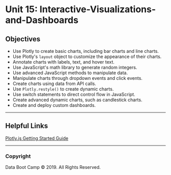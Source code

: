 # Unit 15: Interactive-Visualizations-and-Dashboards 

## Objectives

* Use Plotly to create basic charts, including bar charts and line charts.
* Use Plotly's `layout` object to customize the appearance of their charts.
* Annotate charts with labels, text, and hover text.
* Use JavaScript's math library to generate random integers.
* Use advanced JavaScript methods to manipulate data.
* Manipulate charts through dropdown events and click events.
* Create charts using data from API calls.
* Use `Plotly.restyle()` to create dynamic charts.
* Use switch statements to direct control flow in JavaScript.
* Create advanced dynamic charts, such as candlestick charts.
* Create and deploy custom dashboards.

- - -

## Helpful Links

[Plotly.js Getting Started Guide](https://plot.ly/javascript/getting-started/)

- - -

### Copyright

Data Boot Camp © 2019. All Rights Reserved.
